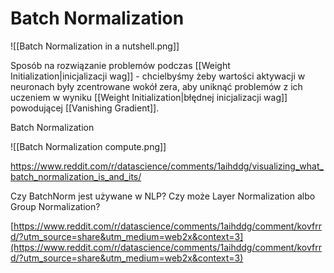 # Batch Normalization

![[Batch Normalization in a nutshell.png]]

Sposób na rozwiązanie problemów podczas [[Weight Initialization|inicjalizacji wag]] - chcielbyśmy żeby wartości aktywacji w neuronach były zcentrowane wokół zera, aby uniknąć problemów z ich uczeniem w wyniku [[Weight Initialization|błędnej inicjalizacji wag]] powodującej [[Vanishing Gradient]].

Batch Normalization 

![[Batch Normalization compute.png]]

https://www.reddit.com/r/datascience/comments/1aihddg/visualizing_what_batch_normalization_is_and_its/

Czy BatchNorm jest używane w NLP? Czy może Layer Normalization albo Group Normalization?

  

[https://www.reddit.com/r/datascience/comments/1aihddg/comment/kovfrrd/?utm_source=share&utm_medium=web2x&context=3](https://www.reddit.com/r/datascience/comments/1aihddg/comment/kovfrrd/?utm_source=share&utm_medium=web2x&context=3)